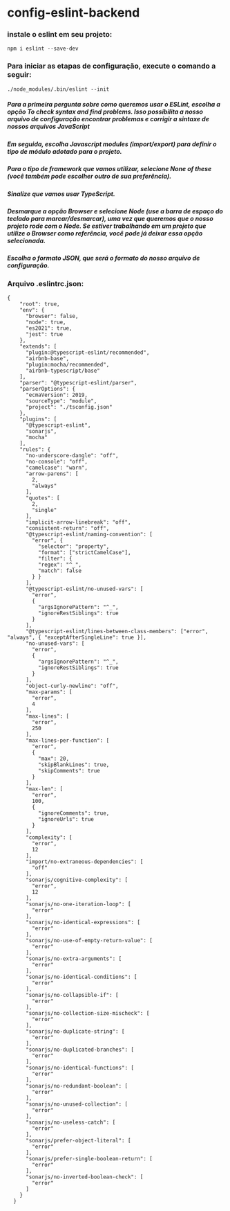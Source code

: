 # config-eslint-backend


### instale o eslint em seu projeto:
```
npm i eslint --save-dev
```

### Para iniciar as etapas de configuração, execute o comando a seguir:
```
./node_modules/.bin/eslint --init
```

##### Para a primeira pergunta sobre como queremos usar o ESLint, escolha a opção To check syntax and find problems. Isso possibilita a nosso arquivo de configuração encontrar problemas e corrigir a sintaxe de nossos arquivos JavaScript

##### Em seguida, escolha Javascript modules (import/export) para definir o tipo de módulo adotado para o projeto.

##### Para o tipo de framework que vamos utilizar, selecione None of these (você também pode escolher outro de sua preferência).

##### Sinalize que vamos usar TypeScript.

##### Desmarque a opção Browser e selecione Node (use a barra de espaço do teclado para marcar/desmarcar), uma vez que queremos que o nosso projeto rode com o Node. Se estiver trabalhando em um projeto que utilize o Browser como referência, você pode já deixar essa opção selecionada.

##### Escolha o formato JSON, que será o formato do nosso arquivo de configuração.

### Arquivo .eslintrc.json:
```
{
    "root": true,
    "env": {
      "browser": false,
      "node": true,
      "es2021": true,
      "jest": true
    },
    "extends": [
      "plugin:@typescript-eslint/recommended",
      "airbnb-base",
      "plugin:mocha/recommended",
      "airbnb-typescript/base"
    ],
    "parser": "@typescript-eslint/parser",
    "parserOptions": {
      "ecmaVersion": 2019,
      "sourceType": "module",
      "project": "./tsconfig.json"
    },
    "plugins": [
      "@typescript-eslint",
      "sonarjs",
      "mocha"
    ],
    "rules": {
      "no-underscore-dangle": "off",
      "no-console": "off",
      "camelcase": "warn",
      "arrow-parens": [
        2,
        "always"
      ],
      "quotes": [
        2,
        "single"
      ],
      "implicit-arrow-linebreak": "off",
      "consistent-return": "off",
      "@typescript-eslint/naming-convention": [
        "error", { 
          "selector": "property",
          "format": ["strictCamelCase"],
          "filter": {
          "regex": "^_",
          "match": false
        } }
      ],
      "@typescript-eslint/no-unused-vars": [
        "error",
        {
          "argsIgnorePattern": "^_",
          "ignoreRestSiblings": true
        }
      ],
      "@typescript-eslint/lines-between-class-members": ["error", "always", { "exceptAfterSingleLine": true }],
      "no-unused-vars": [
        "error",
        {
          "argsIgnorePattern": "^_",
          "ignoreRestSiblings": true
        }
      ],
      "object-curly-newline": "off",
      "max-params": [
        "error",
        4
      ],
      "max-lines": [
        "error",
        250
      ],
      "max-lines-per-function": [
        "error",
        {
          "max": 20,
          "skipBlankLines": true,
          "skipComments": true
        }
      ],
      "max-len": [
        "error",
        100,
        {
          "ignoreComments": true,
          "ignoreUrls": true
        }
      ],
      "complexity": [
        "error",
        12
      ],
      "import/no-extraneous-dependencies": [
        "off"
      ],
      "sonarjs/cognitive-complexity": [
        "error",
        12
      ],
      "sonarjs/no-one-iteration-loop": [
        "error"
      ],
      "sonarjs/no-identical-expressions": [
        "error"
      ],
      "sonarjs/no-use-of-empty-return-value": [
        "error"
      ],
      "sonarjs/no-extra-arguments": [
        "error"
      ],
      "sonarjs/no-identical-conditions": [
        "error"
      ],
      "sonarjs/no-collapsible-if": [
        "error"
      ],
      "sonarjs/no-collection-size-mischeck": [
        "error"
      ],
      "sonarjs/no-duplicate-string": [
        "error"
      ],
      "sonarjs/no-duplicated-branches": [
        "error"
      ],
      "sonarjs/no-identical-functions": [
        "error"
      ],
      "sonarjs/no-redundant-boolean": [
        "error"
      ],
      "sonarjs/no-unused-collection": [
        "error"
      ],
      "sonarjs/no-useless-catch": [
        "error"
      ],
      "sonarjs/prefer-object-literal": [
        "error"
      ],
      "sonarjs/prefer-single-boolean-return": [
        "error"
      ],
      "sonarjs/no-inverted-boolean-check": [
        "error"
      ]
    }
  }

```
